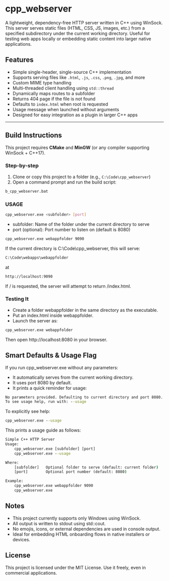 # cpp_webserver

A lightweight, dependency-free HTTP server written in C++ using WinSock. This server serves static files (HTML, CSS, JS, images, etc.) from a specified subdirectory under the current working directory. Useful for testing web apps locally or embedding static content into larger native applications.

## Features

- Simple single-header, single-source C++ implementation
- Supports serving files like `.html`, `.js`, `.css`, `.png`, `.jpg`, and more
- Custom MIME type handling
- Multi-threaded client handling using `std::thread`
- Dynamically maps routes to a subfolder
- Returns 404 page if the file is not found
- Defaults to `index.html` when root is requested
- Usage message when launched without arguments
- Designed for easy integration as a plugin in larger C++ apps

---

## Build Instructions

This project requires **CMake** and **MinGW** (or any compiler supporting WinSock + C++17).

### Step-by-step

1. Clone or copy this project to a folder (e.g., `C:\Code\cpp_webserver`)
2. Open a command prompt and run the build script:

```cmd
b_cpp_webserver.bat
```

### USAGE

```bash
cpp_webserver.exe <subfolder> [port]
```
- subfolder: Name of the folder under the current directory to serve
- port (optional): Port number to listen on (default is 8080)

```bash
cpp_webserver.exe webappfolder 9090
```

If the current directory is C:\Code\cpp_webserver, this will serve:

```cmd
C:\Code\webapps\webappfolder
```
at

```cmd
http://localhost:9090
```

If / is requested, the server will attempt to return /index.html.

### Testing It
- Create a folder webappfolder in the same directory as the executable.
- Put an index.html inside webappfolder.
- Launch the server as:

```cmd
cpp_webserver.exe webappfolder
```

Then open http://localhost:8080 in your browser.

## Smart Defaults & Usage Flag

If you run cpp_webserver.exe without any parameters:

- It automatically serves from the current working directory.
- It uses port 8080 by default.
- It prints a quick reminder for usage:

```cmd
No parameters provided. Defaulting to current directory and port 8080.
To see usage help, run with: --usage
```

To explicitly see help:

```cmd
cpp_webserver.exe --usage
```

This prints a usage guide as follows:

```cmd
Simple C++ HTTP Server
Usage:
    cpp_webserver.exe [subfolder] [port]
    cpp_webserver.exe --usage

Where:
    [subfolder]   Optional folder to serve (default: current folder)
    [port]        Optional port number (default: 8080)

Example:
    cpp_webserver.exe webappfolder 9090
    cpp_webserver.exe
```

## Notes
- This project currently supports only Windows using WinSock.
- All output is written to stdout using std::cout.
- No emojis, icons, or external dependencies are used in console output.
- Ideal for embedding HTML onboarding flows in native installers or devices.

## License
This project is licensed under the MIT License. Use it freely, even in commercial applications.